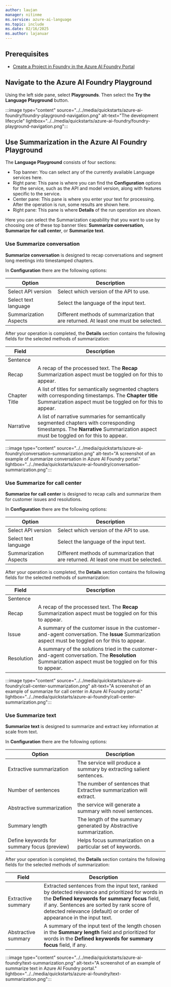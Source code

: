 ```yaml
---
author: laujan
manager: nitinme
ms.service: azure-ai-language
ms.topic: include
ms.date: 02/16/2025
ms.author: lajanuar
---
```


## Prerequisites

* [Create a Project in Foundry in the Azure AI Foundry Portal](../../../../../ai-foundry/how-to/create-projects.md)

## Navigate to the Azure AI Foundry Playground

Using the left side pane, select **Playgrounds**. Then select the **Try the Language Playground** button.

:::image type="content" source="../../media/quickstarts/azure-ai-foundry/foundry-playground-navigation.png" alt-text="The development lifecycle" lightbox="../../media/quickstarts/azure-ai-foundry/foundry-playground-navigation.png":::

## Use Summarization in the Azure AI Foundry Playground

The **Language Playground** consists of four sections:

* Top banner: You can select any of the currently available Language services here.
* Right pane: This pane is where you can find the **Configuration** options for the service, such as the API and model version, along with features specific to the service.
* Center pane: This pane is where you enter your text for processing. After the operation is run, some results are shown here.
* Right pane: This pane is where **Details** of the run operation are shown.

Here you can select the Summarization capability that you want to use by choosing one of these top banner tiles: **Summarize conversation**, **Summarize for call center**, or **Summarize text**.

### Use Summarize conversation

**Summarize conversation** is designed to recap conversations and segment long meetings into timestamped chapters.

In **Configuration** there are the following options:

|Option              |Description                              |
|--------------------|-----------------------------------------|
|Select API version  | Select which version of the API to use.    |
|Select text language| Select the language of the input text.|
|Summarization Aspects| Different methods of summarization that are returned. At least one must be selected.|

After your operation is completed, the **Details** section contains the following fields for the selected methods of summarization:

|Field | Description                |
|------|----------------------------|
|Sentence|
|Recap| A recap of the processed text. The **Recap** Summarization aspect must be toggled on for this to appear.|
|Chapter Title|  A list of titles for semantically segmented chapters with corresponding timestamps. The **Chapter title** Summarization aspect must be toggled on for this to appear.|
|Narrative|  A list of narrative summaries for semantically segmented chapters with corresponding timestamps. The **Narrative** Summarization aspect must be toggled on for this to appear.|

:::image type="content" source="../../media/quickstarts/azure-ai-foundry/conversation-summarization.png" alt-text="A screenshot of an example of summarize conversation in Azure AI Foundry portal." lightbox="../../media/quickstarts/azure-ai-foundry/conversation-summarization.png":::

### Use Summarize for call center

**Summarize for call center** is designed to recap calls and summarize them for customer issues and resolutions.

In **Configuration** there are the following options:

|Option              |Description                              |
|--------------------|-----------------------------------------|
|Select API version  | Select which version of the API to use.    |
|Select text language| Select the language of the input text.|
|Summarization Aspects| Different methods of summarization that are returned. At least one must be selected.|

After your operation is completed, the **Details** section contains the following fields for the selected methods of summarization:

|Field | Description                |
|------|----------------------------|
|Sentence|
|Recap| A recap of the processed text. The **Recap** Summarization aspect must be toggled on for this to appear.|
|Issue|  A summary of the customer issue in the customer-and-agent conversation. The **Issue** Summarization aspect must be toggled on for this to appear.|
|Resolution|  A summary of the solutions tried in the customer-and-agent conversation. The **Resolution** Summarization aspect must be toggled on for this to appear.|

:::image type="content" source="../../media/quickstarts/azure-ai-foundry/call-center-summarization.png" alt-text="A screenshot of an example of summarize for call center in Azure AI Foundry portal." lightbox="../../media/quickstarts/azure-ai-foundry/call-center-summarization.png":::

### Use Summarize text

**Summarize text** is designed to summarize and extract key information at scale from text.

In **Configuration** there are the following options:

|Option              |Description                              |
|--------------------|-----------------------------------------|
|Extractive summarization  |  The service will produce a summary by extracting salient sentences.  |
|Number of sentences| The number of sentences that Extractive summarization will extract.|
|Abstractive summarization| the service will generate a summary with novel sentences.|
|Summary length| The length of the summary generated by Abstractive summarization.|
|Define keywords for summary focus (preview)| Helps focus summarization on a particular set of keywords.|

After your operation is completed, the **Details** section contains the following fields for the selected methods of summarization:

|Field | Description                |
|------|----------------------------|
|Extractive summary| Extracted sentences from the input text, ranked by detected relevance and prioritized for words in the **Defined keywords for summary focus** field, if any. Sentences are sorted by rank score of detected relevance (default) or order of appearance in the input text.|
|Abstractive summary| A summary of the input text of the length chosen in the **Summary length** field and prioritized for words in the **Defined keywords for summary focus** field, if any.|

:::image type="content" source="../../media/quickstarts/azure-ai-foundry/text-summarization.png" alt-text="A screenshot of an example of summarize text in Azure AI Foundry portal." lightbox="../../media/quickstarts/azure-ai-foundry/text-summarization.png":::
